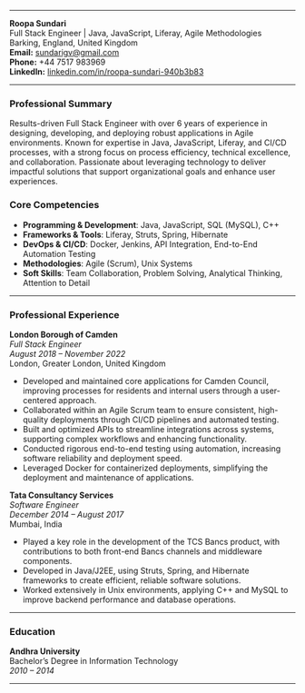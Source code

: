 
---

**Roopa Sundari**  
Full Stack Engineer | Java, JavaScript, Liferay, Agile Methodologies  
Barking, England, United Kingdom  
**Email:** sundarigv@gmail.com  
**Phone:** +44 7517 983969  
**LinkedIn:** [linkedin.com/in/roopa-sundari-940b3b83](https://www.linkedin.com/in/roopa-sundari-940b3b83)  

---

### **Professional Summary**
Results-driven Full Stack Engineer with over 6 years of experience in designing, developing, and deploying robust applications in Agile environments. Known for expertise in Java, JavaScript, Liferay, and CI/CD processes, with a strong focus on process efficiency, technical excellence, and collaboration. Passionate about leveraging technology to deliver impactful solutions that support organizational goals and enhance user experiences.

### **Core Competencies**
- **Programming & Development**: Java, JavaScript, SQL (MySQL), C++
- **Frameworks & Tools**: Liferay, Struts, Spring, Hibernate
- **DevOps & CI/CD**: Docker, Jenkins, API Integration, End-to-End Automation Testing
- **Methodologies**: Agile (Scrum), Unix Systems
- **Soft Skills**: Team Collaboration, Problem Solving, Analytical Thinking, Attention to Detail

---

### **Professional Experience**

**London Borough of Camden**  
*Full Stack Engineer*  
*August 2018 – November 2022*  
London, Greater London, United Kingdom  

- Developed and maintained core applications for Camden Council, improving processes for residents and internal users through a user-centered approach.
- Collaborated within an Agile Scrum team to ensure consistent, high-quality deployments through CI/CD pipelines and automated testing.
- Built and optimized APIs to streamline integrations across systems, supporting complex workflows and enhancing functionality.
- Conducted rigorous end-to-end testing using automation, increasing software reliability and deployment speed.
- Leveraged Docker for containerized deployments, simplifying the deployment and maintenance of applications.

**Tata Consultancy Services**  
*Software Engineer*  
*December 2014 – August 2017*  
Mumbai, India  

- Played a key role in the development of the TCS Bancs product, with contributions to both front-end Bancs channels and middleware components.
- Developed in Java/J2EE, using Struts, Spring, and Hibernate frameworks to create efficient, reliable software solutions.
- Worked extensively in Unix environments, applying C++ and MySQL to improve backend performance and database operations.

---

### **Education**

**Andhra University**  
Bachelor’s Degree in Information Technology  
*2010 – 2014*

---
